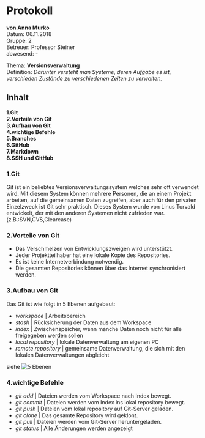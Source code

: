 # Protokoll
**von Anna Murko**  
Datum: 06.11.2018  
Gruppe: 2  
Betreuer: Professor Steiner  
abwesend: -  
  
  Thema: **Versionsverwaltung**  
  Definition: *Darunter versteht man Systeme, deren Aufgabe es ist, verschieden Zustände zu verschiedenen Zeiten zu verwalten.*  

## Inhalt 
**1.Git**  
**2.Vorteile von Git**  
**3.Aufbau von Git**  
**4.wichtige Befehle**  
**5.Branches**  
**6.GitHub**  
**7.Markdown**  
**8.SSH und GitHub**  

### 1.Git  
Git ist ein beliebtes Versionsverwaltungssystem welches sehr oft verwendet wird. Mit diesem System können mehrere Personen, die an einem Projekt arbeiten, auf die gemeinsamen Daten zugreifen, aber auch für den privaten Einzelzweck ist Git sehr praktisch. Dieses System wurde von Linus Torvald entwickelt, der mit den anderen Systemen nicht zufrieden war. (z.B.:SVN,CVS,Clearcase)

### 2.Vorteile von Git
* Das Verschmelzen von Entwicklungszweigen wird unterstützt.
* Jeder Projektteilhaber hat eine lokale Kopie des Repositories.
* Es ist keine Internetverbindung notwendig.
* Die gesamten Repositories können über das Internet synchronisiert werden.

### 3.Aufbau von Git
Das Git ist wie folgt in 5 Ebenen aufgebaut:
* *workspace*               | Arbeitsbereich  
* *stash*                    | Rücksicherung der Daten aus dem Workspace  
* *index*                    | Zwischenspeicher, wenn manche Daten noch nicht für alle freigegeben werden sollen  
* *local repository*         | lokale Datenverwaltung am eigenen PC  
* *remote repository*        | gemeinsame Datenverwaltung, die sich mit den lokalen Datenverwaltungen abgleicht  

siehe ![5 Ebenen](https://www.htl-mechatronik.at/e-books/sx/html/git/images/git-cheat1.png)  

### 4.wichtige Befehle
* *git add* | Dateien werden vom Workspace nach Index bewegt.  
* *git commit* | Dateien werden vom Index ins lokal repository bewegt.  
* *git push* | Dateien vom lokal repository auf Git-Server geladen.  
* *git clone* | Das gesamte Repository wird geklont.  
* *git pull* | Dateien werden vom Git-Server heruntergeladen.  
* *git status* | Alle Änderungen werden angezeigt  
